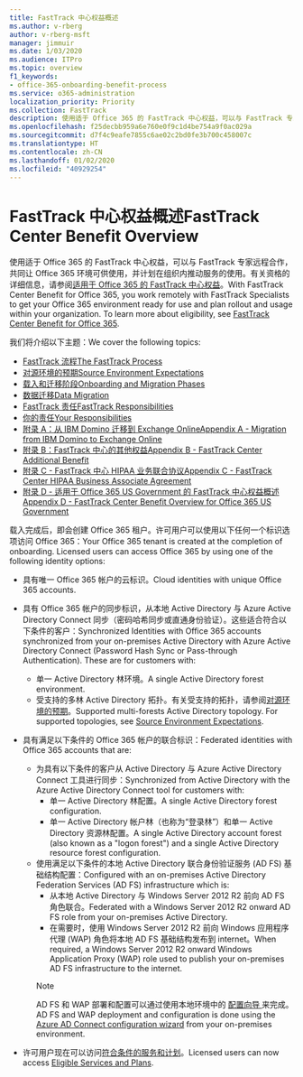 ```yaml
---
title: FastTrack 中心权益概述
ms.author: v-rberg
author: v-rberg-msft
manager: jimmuir
ms.date: 1/03/2020
ms.audience: ITPro
ms.topic: overview
f1_keywords:
- office-365-onboarding-benefit-process
ms.service: o365-administration
localization_priority: Priority
ms.collection: FastTrack
description: 使用适于 Office 365 的 FastTrack 中心权益，可以与 FastTrack 专家远程合作，共同让 Office 365 环境可供使用，并计划在组织内推动服务的使用。有关资格的详细信息，请参阅适用于 Office 365 的 FastTrack 中心权益。
ms.openlocfilehash: f25decbb959a6e760e0f9c1d4be754a9f0ac029a
ms.sourcegitcommit: d7f4c9eafe7855c6ae02c2bd0fe3b700c458007c
ms.translationtype: HT
ms.contentlocale: zh-CN
ms.lasthandoff: 01/02/2020
ms.locfileid: "40929254"
---
```

# <a name="fasttrack-center-benefit-overview"></a><span data-ttu-id="eb1d7-104">FastTrack 中心权益概述</span><span class="sxs-lookup"><span data-stu-id="eb1d7-104">FastTrack Center Benefit Overview</span></span>

<span data-ttu-id="eb1d7-p102">使用适于 Office 365 的 FastTrack 中心权益，可以与 FastTrack 专家远程合作，共同让 Office 365 环境可供使用，并计划在组织内推动服务的使用。有关资格的详细信息，请参阅[适用于 Office 365 的 FastTrack 中心权益](O365-fasttrack-benefit-for-office-365.md)。</span><span class="sxs-lookup"><span data-stu-id="eb1d7-p102">With FastTrack Center Benefit for Office 365, you work remotely with FastTrack Specialists to get your Office 365 environment ready for use and plan rollout and usage within your organization. To learn more about eligibility, see [FastTrack Center Benefit for Office 365](O365-fasttrack-benefit-for-office-365.md).</span></span>
  
<span data-ttu-id="eb1d7-107">我们将介绍以下主题：</span><span class="sxs-lookup"><span data-stu-id="eb1d7-107">We cover the following topics:</span></span>
- [<span data-ttu-id="eb1d7-108">FastTrack 流程</span><span class="sxs-lookup"><span data-stu-id="eb1d7-108">The FastTrack Process</span></span>](O365-fasttrack-process.md) 
- [<span data-ttu-id="eb1d7-109">对源环境的预期</span><span class="sxs-lookup"><span data-stu-id="eb1d7-109">Source Environment Expectations</span></span>](O365-source-environment-expectations.md)
- [<span data-ttu-id="eb1d7-110">载入和迁移阶段</span><span class="sxs-lookup"><span data-stu-id="eb1d7-110">Onboarding and Migration Phases</span></span>](O365-onboarding-and-migration.md)
- [<span data-ttu-id="eb1d7-111">数据迁移</span><span class="sxs-lookup"><span data-stu-id="eb1d7-111">Data Migration</span></span>](O365-data-migration.md)
- [<span data-ttu-id="eb1d7-112">FastTrack 责任</span><span class="sxs-lookup"><span data-stu-id="eb1d7-112">FastTrack Responsibilities</span></span>](O365-fasttrack-responsibilities.md)
- [<span data-ttu-id="eb1d7-113">你的责任</span><span class="sxs-lookup"><span data-stu-id="eb1d7-113">Your Responsibilities</span></span>](O365-your-responsibilities.md) 
- [<span data-ttu-id="eb1d7-114">附录 A：从 IBM Domino 迁移到 Exchange Online</span><span class="sxs-lookup"><span data-stu-id="eb1d7-114">Appendix A - Migration from IBM Domino to Exchange Online</span></span>](O365-from-ibm-domino-to-exchange-online.md)
- [<span data-ttu-id="eb1d7-115">附录 B：FastTrack 中心的其他权益</span><span class="sxs-lookup"><span data-stu-id="eb1d7-115">Appendix B - FastTrack Center Additional Benefit</span></span>](O365-fasttrack-additional-benefits.md)
- [<span data-ttu-id="eb1d7-116">附录 C - FastTrack 中心 HIPAA 业务联合协议</span><span class="sxs-lookup"><span data-stu-id="eb1d7-116">Appendix C - FastTrack Center HIPAA Business Associate Agreement</span></span>](O365-hipaa-business-associate-agreement.md)
- [<span data-ttu-id="eb1d7-117">附录 D - 适用于 Office 365 US Government 的 FastTrack 中心权益概述</span><span class="sxs-lookup"><span data-stu-id="eb1d7-117">Appendix D - FastTrack Center Benefit Overview for Office 365 US Government</span></span>](US-Gov-appendix-overview.md)
    
<span data-ttu-id="eb1d7-p103">载入完成后，即会创建 Office 365 租户。许可用户可以使用以下任何一个标识选项访问 Office 365：</span><span class="sxs-lookup"><span data-stu-id="eb1d7-p103">Your Office 365 tenant is created at the completion of onboarding. Licensed users can access Office 365 by using one of the following identity options:</span></span>
- <span data-ttu-id="eb1d7-120">具有唯一 Office 365 帐户的云标识。</span><span class="sxs-lookup"><span data-stu-id="eb1d7-120">Cloud identities with unique Office 365 accounts.</span></span>
- <span data-ttu-id="eb1d7-p104">具有 Office 365 帐户的同步标识，从本地 Active Directory 与 Azure Active Directory Connect 同步（密码哈希同步或直通身份验证）。这些适合符合以下条件的客户：</span><span class="sxs-lookup"><span data-stu-id="eb1d7-p104">Synchronized Identities with Office 365 accounts synchronized from your on-premises Active Directory with Azure Active Directory Connect (Password Hash Sync or Pass-through Authentication). These are for customers with:</span></span>
  - <span data-ttu-id="eb1d7-123">单一 Active Directory 林环境。</span><span class="sxs-lookup"><span data-stu-id="eb1d7-123">A single Active Directory forest environment.</span></span>
  - <span data-ttu-id="eb1d7-p105">受支持的多林 Active Directory 拓扑。有关受支持的拓扑，请参阅[对源环境的预期](O365-source-environment-expectations.md)。</span><span class="sxs-lookup"><span data-stu-id="eb1d7-p105">Supported multi-forests Active Directory topology. For supported topologies, see [Source Environment Expectations](O365-source-environment-expectations.md).</span></span>
- <span data-ttu-id="eb1d7-126">具有满足以下条件的 Office 365 帐户的联合标识：</span><span class="sxs-lookup"><span data-stu-id="eb1d7-126">Federated identities with Office 365 accounts that are:</span></span>
  - <span data-ttu-id="eb1d7-127">为具有以下条件的客户从 Active Directory 与 Azure Active Directory Connect 工具进行同步：</span><span class="sxs-lookup"><span data-stu-id="eb1d7-127">Synchronized from Active Directory with the Azure Active Directory Connect tool for customers with:</span></span>
      - <span data-ttu-id="eb1d7-128">单一 Active Directory 林配置。</span><span class="sxs-lookup"><span data-stu-id="eb1d7-128">A single Active Directory forest configuration.</span></span>
      - <span data-ttu-id="eb1d7-129">单一 Active Directory 帐户林（也称为“登录林”）和单一 Active Directory 资源林配置。</span><span class="sxs-lookup"><span data-stu-id="eb1d7-129">A single Active Directory account forest (also known as a "logon forest") and a single Active Directory resource forest configuration.</span></span>
  - <span data-ttu-id="eb1d7-130">使用满足以下条件的本地 Active Directory 联合身份验证服务 (AD FS) 基础结构配置：</span><span class="sxs-lookup"><span data-stu-id="eb1d7-130">Configured with an on-premises Active Directory Federation Services (AD FS) infrastructure which is:</span></span>
      - <span data-ttu-id="eb1d7-131">从本地 Active Directory 与 Windows Server 2012 R2 前向 AD FS 角色联合。</span><span class="sxs-lookup"><span data-stu-id="eb1d7-131">Federated with a Windows Server 2012 R2 onward AD FS role from your on-premises Active Directory.</span></span>
      - <span data-ttu-id="eb1d7-132">在需要时，使用 Windows Server 2012 R2 前向 Windows 应用程序代理 (WAP) 角色将本地 AD FS 基础结构发布到 internet。</span><span class="sxs-lookup"><span data-stu-id="eb1d7-132">When required, a Windows Server 2012 R2 onward Windows Application Proxy (WAP) role used to publish your on-premises AD FS infrastructure to the internet.</span></span>
    > [!NOTE]
    > <span data-ttu-id="eb1d7-133">AD FS 和 WAP 部署和配置可以通过使用本地环境中的 [ 配置向导 ](https://go.microsoft.com/fwlink/?linkid=844794)来完成。</span><span class="sxs-lookup"><span data-stu-id="eb1d7-133">AD FS and WAP deployment and configuration is done using the [Azure AD Connect configuration wizard](https://go.microsoft.com/fwlink/?linkid=844794) from your on-premises environment.</span></span> 
  
- <span data-ttu-id="eb1d7-134">许可用户现在可以访问[符合条件的服务和计划](M365-eligible-services-and-plans.md)。</span><span class="sxs-lookup"><span data-stu-id="eb1d7-134">Licensed users can now access [Eligible Services and Plans](M365-eligible-services-and-plans.md).</span></span>
    

 
